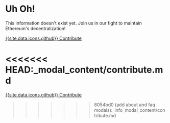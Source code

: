 ---
---

# Uh Oh!

This information doesn't exist yet. Join us in our fight to maintain Ethereum's decentralization!

<a href="{{site.github_repo}}" target="_blank" class="contribute btn btn-outline-dark">{{site.data.icons.github}} Contribute</a>

<<<<<<< HEAD:_modal_content/contribute.md
=======
<a href="{{site.github_repo}}" target="_blank" class="contribute btn btn-outline-dark">{{site.data.icons.github}} Contribute</a>

>>>>>>> 8054bd0 (add about and faq modals):_info_modal_content/contribute.md
